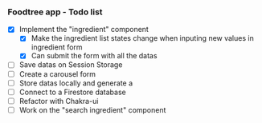 ### Foodtree app - Todo list

- [x] Implement the "ingredient" component
  - [x] Make the ingredient list states change when inputing new values in ingredient form
  - [x] Can submit the form with all the datas
- [ ] Save datas on Session Storage
- [ ] Create a carousel form
- [ ] Store datas locally and generate a
- [ ] Connect to a Firestore database
- [ ] Refactor with Chakra-ui
- [ ] Work on the "search ingredient" component
